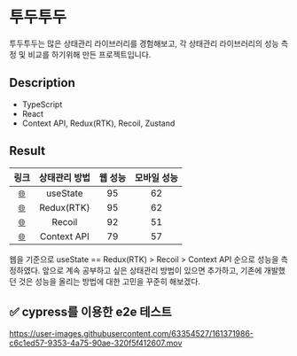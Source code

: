 # 투두투두

투두투두는 많은 상태관리 라이브러리를 경험해보고, 각 상태관리 라이브러리의 성능 측정 및 비교를 하기위해 만든 프로젝트입니다.

## Description

- TypeScript
- React
- Context API, Redux(RTK), Recoil, Zustand

## Result

|                                             링크                                              | 상태관리 방법 | 웹 성능 | 모바일 성능 |
| :-------------------------------------------------------------------------------------------: | :-----------: | :-----: | :---------: | 
| <a href="https://github.com/hyunjinee/todo/tree/master/react_usestate" target="_blank">🌐</a> |   useState    |   95    |     62      |     
| <a href="https://github.com/hyunjinee/todo/tree/master/react_usestate" target="_blank">🌐</a> |  Redux(RTK)   |   95    |     62      |
|  <a href="https://github.com/hyunjinee/todo/tree/master/react_recoil" target="_blank">🌐</a>  |    Recoil     |   92    |     51      |
| <a href="https://github.com/hyunjinee/todo/tree/master/react_usestate" target="_blank">🌐</a> |  Context API  |   79    |     57      |

웹을 기준으로 useState == Redux(RTK) > Recoil > Context API 순으로 성능을 측정하였다. 앞으로 계속 공부하고 싶은 상태관리 방법이 있으면 추가하고, 기존에 개발했던 것은 성능을 올리는 방법에 대한 고민을 꾸준히 해보겠다.

## ✅ cypress를 이용한 e2e 테스트

https://user-images.githubusercontent.com/63354527/161371986-c6c1ed57-9353-4a75-90ae-320f5f412607.mov
